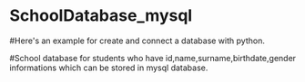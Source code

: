 # SchoolDatabase_mysql

#Here's an example for create and connect a database with python.

#School database for students who have id,name,surname,birthdate,gender informations which can be stored in mysql database.
